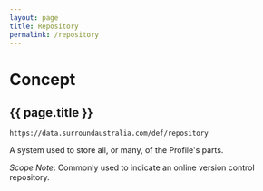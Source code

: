 ```yaml
---
layout: page
title: Repository
permalink: /repository
---
```

# Concept

## {{ page.title }}

`https://data.surroundaustralia.com/def/repository`

A system used to store all, or many, of the Profile's parts.

_Scope Note_: Commonly used to indicate an online version control repository.
